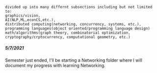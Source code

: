 ```This is a compilation of things that I am currently working on just for fun! It ranges over a wide variety of topics and will be
divided up into many differnt subsections including but not limited to:
graphics/vision, 
AI(NLP,ML,econCS,etc.), 
distributed computing(networking, concurrency, systems, etc.), 
programming languages(object oriented/programming language design)
math/algorithms(graph theory, combinatorial optimization, cryptography/crptocurrency, computational geometry, etc.)
```

##### 5/7/2021
Semester just ended, I'll be starting a Networking folder where I will document my progress with learning Networking.
